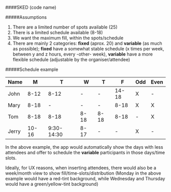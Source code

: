 ####SKED (code name)

#####Assumptions

1. There are a limited number of spots available (25)
2. There is a limited schedule available (8-18)
3. We want the maximum fill, within the spots/schedule
4. There are mainly 2 categories: **fixed** (aprox. 20) and **variable** (as much as possible); **fixed** have a somewhat stable schedule (x times per week, between y and z hours, every -other- week), **variable** have a more flexible schedule (adjustable by the organiser/attendee)

#####Schedule example

|Name|M|T|W|T|F|Odd|Even|  
|----|-|-|-|-|-|---|----|  
|John|8-12|8-12|-|-|14-18|X|-|
|Mary|8-18|-|-|-|8-18|X|X|  
|Tom|8-18|8-18|8-18|8-18|8-18|-|X|  
|Jerry|10-16|9:30-14:30|8-17|-|-|X|-|  

In the above example, the app would automatically show the days with less attendees and offer to schedule the **variable** participants in those days/time slots.

Ideally, for UX reasons, when inserting attendees, there would also be a week/month view to show fill/time-slots/distribution (Monday in the above example would have a red-tint background, while Wednesday and Thursday would have a green/yellow-tint background)
